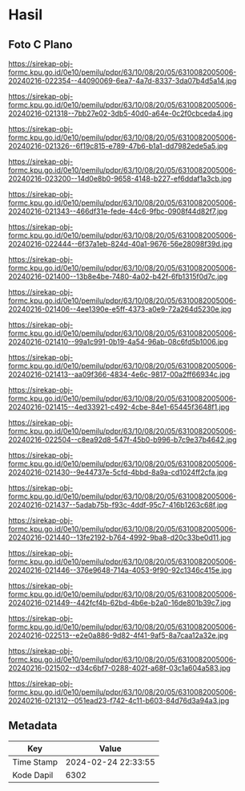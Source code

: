 # Hasil

## Foto C Plano

https://sirekap-obj-formc.kpu.go.id/0e10/pemilu/pdpr/63/10/08/20/05/6310082005006-20240216-022354--44090069-6ea7-4a7d-8337-3da07b4d5a14.jpg

https://sirekap-obj-formc.kpu.go.id/0e10/pemilu/pdpr/63/10/08/20/05/6310082005006-20240216-021318--7bb27e02-3db5-40d0-a64e-0c2f0cbceda4.jpg

https://sirekap-obj-formc.kpu.go.id/0e10/pemilu/pdpr/63/10/08/20/05/6310082005006-20240216-021326--6f19c815-e789-47b6-b1a1-dd7982ede5a5.jpg

https://sirekap-obj-formc.kpu.go.id/0e10/pemilu/pdpr/63/10/08/20/05/6310082005006-20240216-023200--14d0e8b0-9658-4148-b227-ef6ddaf1a3cb.jpg

https://sirekap-obj-formc.kpu.go.id/0e10/pemilu/pdpr/63/10/08/20/05/6310082005006-20240216-021343--466df31e-fede-44c6-9fbc-0908f44d82f7.jpg

https://sirekap-obj-formc.kpu.go.id/0e10/pemilu/pdpr/63/10/08/20/05/6310082005006-20240216-022444--6f37a1eb-824d-40a1-9676-56e28098f39d.jpg

https://sirekap-obj-formc.kpu.go.id/0e10/pemilu/pdpr/63/10/08/20/05/6310082005006-20240216-021400--13b8e4be-7480-4a02-b42f-6fb1315f0d7c.jpg

https://sirekap-obj-formc.kpu.go.id/0e10/pemilu/pdpr/63/10/08/20/05/6310082005006-20240216-021406--4ee1390e-e5ff-4373-a0e9-72a264d5230e.jpg

https://sirekap-obj-formc.kpu.go.id/0e10/pemilu/pdpr/63/10/08/20/05/6310082005006-20240216-021410--99a1c991-0b19-4a54-96ab-08c6fd5b1006.jpg

https://sirekap-obj-formc.kpu.go.id/0e10/pemilu/pdpr/63/10/08/20/05/6310082005006-20240216-021413--aa09f366-4834-4e6c-9817-00a2ff66934c.jpg

https://sirekap-obj-formc.kpu.go.id/0e10/pemilu/pdpr/63/10/08/20/05/6310082005006-20240216-021415--4ed33921-c492-4cbe-84e1-65445f3648f1.jpg

https://sirekap-obj-formc.kpu.go.id/0e10/pemilu/pdpr/63/10/08/20/05/6310082005006-20240216-022504--c8ea92d8-547f-45b0-b996-b7c9e37b4642.jpg

https://sirekap-obj-formc.kpu.go.id/0e10/pemilu/pdpr/63/10/08/20/05/6310082005006-20240216-021430--9e44737e-5cfd-4bbd-8a9a-cd1024ff2cfa.jpg

https://sirekap-obj-formc.kpu.go.id/0e10/pemilu/pdpr/63/10/08/20/05/6310082005006-20240216-021437--5adab75b-f93c-4ddf-95c7-416b1263c68f.jpg

https://sirekap-obj-formc.kpu.go.id/0e10/pemilu/pdpr/63/10/08/20/05/6310082005006-20240216-021440--13fe2192-b764-4992-9ba8-d20c33be0d11.jpg

https://sirekap-obj-formc.kpu.go.id/0e10/pemilu/pdpr/63/10/08/20/05/6310082005006-20240216-021446--376e9648-714a-4053-9f90-92c1346c415e.jpg

https://sirekap-obj-formc.kpu.go.id/0e10/pemilu/pdpr/63/10/08/20/05/6310082005006-20240216-021449--442fcf4b-62bd-4b6e-b2a0-16de801b39c7.jpg

https://sirekap-obj-formc.kpu.go.id/0e10/pemilu/pdpr/63/10/08/20/05/6310082005006-20240216-022513--e2e0a886-9d82-4f41-9af5-8a7caa12a32e.jpg

https://sirekap-obj-formc.kpu.go.id/0e10/pemilu/pdpr/63/10/08/20/05/6310082005006-20240216-021502--d34c6bf7-0288-402f-a68f-03c1a604a583.jpg

https://sirekap-obj-formc.kpu.go.id/0e10/pemilu/pdpr/63/10/08/20/05/6310082005006-20240216-021312--051ead23-f742-4c11-b603-84d76d3a94a3.jpg


## Metadata

| Key        | Value               |
| ---------- | ------------------- |
| Time Stamp | 2024-02-24 22:33:55 |
| Kode Dapil | 6302                |



